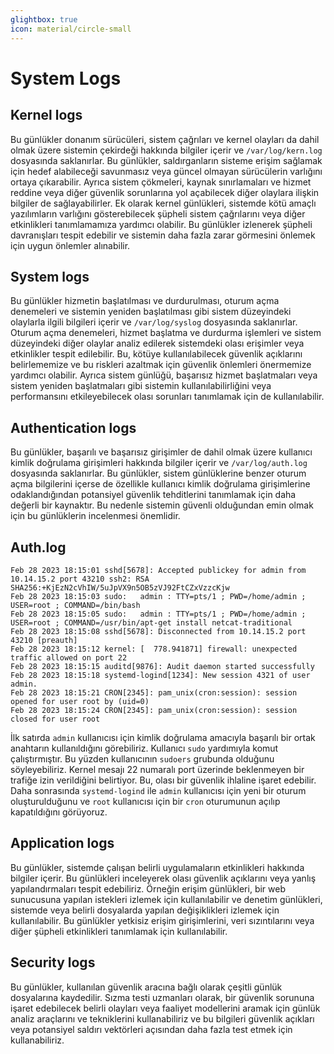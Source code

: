 ```yaml
---
glightbox: true
icon: material/circle-small
---
```


# System Logs

## Kernel logs

Bu günlükler donanım sürücüleri, sistem çağrıları ve kernel olayları da dahil olmak üzere sistemin çekirdeği hakkında bilgiler içerir ve `/var/log/kern.log` dosyasında saklanırlar. Bu günlükler, saldırganların sisteme erişim sağlamak için hedef alabileceği savunmasız veya güncel olmayan sürücülerin varlığını ortaya çıkarabilir. Ayrıca sistem çökmeleri, kaynak sınırlamaları ve hizmet reddine veya diğer güvenlik sorunlarına yol açabilecek diğer olaylara ilişkin bilgiler de sağlayabilirler. Ek olarak kernel günlükleri, sistemde kötü amaçlı yazılımların varlığını gösterebilecek şüpheli sistem çağrılarını veya diğer etkinlikleri tanımlamamıza yardımcı olabilir. Bu günlükler izlenerek şüpheli davranışları tespit edebilir ve sistemin daha fazla zarar görmesini önlemek için uygun önlemler alınabilir.

## System logs

Bu günlükler hizmetin başlatılması ve durdurulması, oturum açma denemeleri ve sistemin yeniden başlatılması gibi sistem düzeyindeki olaylarla ilgili bilgileri içerir ve `/var/log/syslog` dosyasında saklanırlar. Oturum açma denemeleri, hizmet başlatma ve durdurma işlemleri ve sistem düzeyindeki diğer olaylar analiz edilerek sistemdeki olası erişimler veya etkinlikler tespit edilebilir. Bu, kötüye kullanılabilecek güvenlik açıklarını belirlememize ve bu riskleri azaltmak için güvenlik önlemleri önermemize yardımcı olabilir. Ayrıca sistem günlüğü, başarısız hizmet başlatmaları veya sistem yeniden başlatmaları gibi sistemin kullanılabilirliğini veya performansını etkileyebilecek olası sorunları tanımlamak için de kullanılabilir.

## Authentication logs

Bu günlükler, başarılı ve başarısız girişimler de dahil olmak üzere kullanıcı kimlik doğrulama girişimleri hakkında bilgiler içerir ve `/var/log/auth.log` dosyasında saklanırlar. Bu günlükler, sistem günlüklerine benzer oturum açma bilgilerini içerse de özellikle kullanıcı kimlik doğrulama girişimlerine odaklandığından potansiyel güvenlik tehditlerini tanımlamak için daha değerli bir kaynaktır. Bu nedenle sistemin güvenli olduğundan emin olmak için bu günlüklerin incelenmesi önemlidir.

## Auth.log

```text title="Auth.log" linenums="1"
Feb 28 2023 18:15:01 sshd[5678]: Accepted publickey for admin from 10.14.15.2 port 43210 ssh2: RSA SHA256:+KjEzN2cVhIW/5uJpVX9n5OB5zVJ92FtCZxVzzcKjw
Feb 28 2023 18:15:03 sudo:   admin : TTY=pts/1 ; PWD=/home/admin ; USER=root ; COMMAND=/bin/bash
Feb 28 2023 18:15:05 sudo:   admin : TTY=pts/1 ; PWD=/home/admin ; USER=root ; COMMAND=/usr/bin/apt-get install netcat-traditional
Feb 28 2023 18:15:08 sshd[5678]: Disconnected from 10.14.15.2 port 43210 [preauth]
Feb 28 2023 18:15:12 kernel: [  778.941871] firewall: unexpected traffic allowed on port 22
Feb 28 2023 18:15:15 auditd[9876]: Audit daemon started successfully
Feb 28 2023 18:15:18 systemd-logind[1234]: New session 4321 of user admin.
Feb 28 2023 18:15:21 CRON[2345]: pam_unix(cron:session): session opened for user root by (uid=0)
Feb 28 2023 18:15:24 CRON[2345]: pam_unix(cron:session): session closed for user root
```

İlk satırda `admin` kullanıcısı için kimlik doğrulama amacıyla başarılı bir ortak anahtarın kullanıldığını görebiliriz. Kullanıcı `sudo` yardımıyla komut çalıştırmıştır. Bu yüzden kullanıcının `sudoers` grubunda olduğunu söyleyebiliriz. Kernel mesajı 22 numaralı port üzerinde beklenmeyen bir trafiğe izin verildiğini belirtiyor. Bu, olası bir güvenlik ihlaline işaret edebilir. Daha sonrasında `systemd-logind` ile `admin` kullanıcısı için yeni bir oturum oluşturulduğunu ve `root` kullanıcısı için bir `cron` oturumunun açılıp kapatıldığını görüyoruz.

## Application logs

Bu günlükler, sistemde çalışan belirli uygulamaların etkinlikleri hakkında bilgiler içerir. Bu günlükleri inceleyerek olası güvenlik açıklarını veya yanlış yapılandırmaları tespit edebiliriz. Örneğin erişim günlükleri, bir web sunucusuna yapılan istekleri izlemek için kullanılabilir ve denetim günlükleri, sistemde veya belirli dosyalarda yapılan değişiklikleri izlemek için kullanılabilir. Bu günlükler yetkisiz erişim girişimlerini, veri sızıntılarını veya diğer şüpheli etkinlikleri tanımlamak için kullanılabilir.

## Security logs

Bu günlükler, kullanılan güvenlik aracına bağlı olarak çeşitli günlük dosyalarına kaydedilir. Sızma testi uzmanları olarak, bir güvenlik sorununa işaret edebilecek belirli olayları veya faaliyet modellerini aramak için günlük analiz araçlarını ve tekniklerini kullanabiliriz ve bu bilgileri güvenlik açıkları veya potansiyel saldırı vektörleri açısından daha fazla test etmek için kullanabiliriz.
